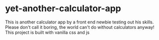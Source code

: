 # yet-another-calculator-app
This is another calculator app by a front end newbie testing out his skills. Please don't call it boring, the world can't do without calculators anyway!
This project is built with vanilla css and js
